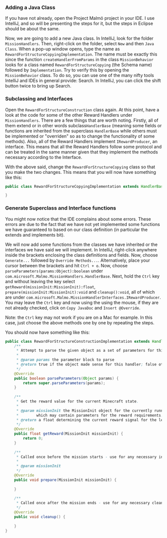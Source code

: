 ### Adding a Java Class 

If you have not already, open the Project Malm&ouml; project in your 
IDE. I use IntelliJ, and so will be presenting the steps for it, but the 
steps in Eclipse should be about the same. 

Now, we are going to add a new Java class. In IntelliJ, look for the 
folder ```MissionHandlers```. Then, right-click on the folder, 
select ```New``` and then ```Java Class```. When a pop-up window opens,
type the name as ```RewardForStructureCopyingImplementation```. 
The name must be exactly this since the function 
```createHandlerFromParams``` in the class ```MissionBehavior``` looks 
for a class named ```RewardForStructureCopying``` (the Schema name) 
followed by ```Implementation```. Try to verify this by opening the 
```MissionBehavior``` class. To do so, you can use one of the many nifty 
tools IntelliJ and IDEs in general provide: Search. In IntelliJ, you 
can click the shift button twice to bring up Search.

### Subclassing and Interfaces 

Open the ```RewardForStructureConstruction``` class again. 
At this point, have a look at the code for some of the other Reward 
Handlers under ```MissionHandlers```. There are a few things
that are worth noting. Firstly, all of them extend or in other words 
subclass```HandlerBase``` (meaning some fields or functions are 
inherited from the superclass ```HandlerBase``` while others must be
implemented or "overriden" so as to change the functionality of some 
methods). Also, all of the Reward Handlers implement 
```IRewardProducer```, an interface. This means that all the Reward 
Handlers follow some protocol and can be treated in the same manner 
given that they implement the methods necessary according to the 
Interface.

With the above said, change the ```RewardForStructureCopying``` class 
so that you make the two changes. This means that you will now have 
something like this: 

```Java
public class RewardForStructureCopyingImplementation extends HandlerBase implements IRewardProducer{

}
```

### Generate Superclass and Interface functions 

You might now notice that the IDE complains about some errors. These
errors are due to the fact that we have not yet implemented some 
functions we have guaranteed to based on our class definition (in 
particular the extends and implements bit).

We will now add some functions from the classes we have inherited or 
the interfaces we have said we will implement. In IntelliJ, right-click
anywhere inside the brackets enclosing the class definitions and fields.
Now, choose ```Generate...``` followed by ```Override Methods...```. 
Alternatively, place your cursor between the brackets and hit 
```Ctrl + o```. Now, choose 
```parseParameters(params:Object):boolean``` under 
```com.microsoft.Malmo.MissionHandlers.HandlerBase```. Next, 
hold the ```Ctrl``` key and without leaving the key select 
```getReward(missionInit:MissionInit):float```, 
```prepare(missionInit:MissionInit):void``` and 
```cleanup():void```, all of which are under 
```com.microsoft.Malmo.MissionHandlerInterfaces.IRewardProducer```. 
You may leave the ```Ctrl``` key and now using the using the mouse, 
if they are not already checked, 
click on ```Copy JavaDoc``` and ```Insert @Override```. 

Note: the ```Ctrl``` key may not work if you are on a Mac for example. 
      In this case, just choose the above methods one by one by 
      repeating the steps.

You should now have something like this: 

```java
public class RewardForStructureConstructionImplementation extends HandlerBase implements IRewardProducer {
    /**
     * Attempt to parse the given object as a set of parameters for this handler.
     *
     * @param params the parameter block to parse
     * @return true if the object made sense for this handler; false otherwise.
     */
    @Override
    public boolean parseParameters(Object params) {
        return super.parseParameters(params);
    }
 
    /**
     * Get the reward value for the current Minecraft state.
     *
     * @param missionInit the MissionInit object for the currently running mission, 
     *        which may contain parameters for the reward requirements.
     * @return a float determining the current reward signal for the learning agent
     */
    @Override
    public float getReward(MissionInit missionInit) {
        return 0;
    }
 
    /**
     * Called once before the mission starts - use for any necessary initialisation.
     *
     * @param missionInit
     */
    @Override
    public void prepare(MissionInit missionInit) {
 
    }
 
    /**
     * Called once after the mission ends - use for any necessary cleanup.
     */
    @Override
    public void cleanup() {
 
    }
}
```

